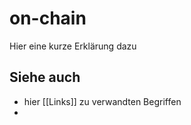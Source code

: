 # on-chain
Hier eine kurze Erklärung dazu
## Siehe auch
- hier [[Links]] zu verwandten Begriffen 
- 